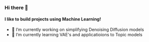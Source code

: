### Hi there 👋

#### I like to build projects using Machine Learning!

- 🔭 I’m currently working on simplifying Denoising Diffusion models
- 🌱 I’m currently learning VAE's and applicatioions to Topic models

